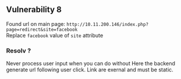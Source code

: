 Vulnerability 8
------

Found url on main page: `http://10.11.200.146/index.php?page=redirect&site=facebook`   
Replace `facebook` value of `site` attribute   

### Resolv ?
Never process user input when you can do without
Here the backend generate url following user click.
Link are exernal and must be static.
